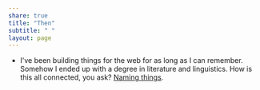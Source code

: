 ```yaml
---
share: true
title: "Then"
subtitle: " "
layout: page
---
```

- I've been building things for the web for as long as I can remember. Somehow I ended up with a degree in literature and linguistics. How is this all connected, you ask? [Naming things](http://www.tbray.org/ongoing/When/200x/2005/12/23/UPI).
